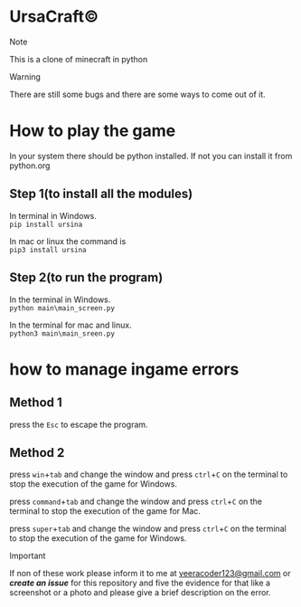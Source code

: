 # UrsaCraft©
>[!NOTE]
> This is a clone of minecraft in python

>[!WARNING]
>There are still some bugs and there are some ways to come out of it.

# How to play the game
In your system there should be python installed. If not you can install it from python.org
## Step 1(to install all the modules)
In terminal in Windows.\
`pip install ursina`

In mac or linux the command is\
`pip3 install ursina`

## Step 2(to run the program)
In the terminal in Windows.\
`python main\main_screen.py`

In the terminal for mac and linux.\
`python3 main\main_sreen.py`

# how to manage ingame errors
## Method 1
press the `Esc` to escape the program.

## Method 2
press `win`+`tab` and change the window and press `ctrl`+`C` on the terminal to stop the execution of the game for Windows.

press `command`+`tab` and change the window and press `ctrl`+`C` on the terminal to stop the execution of the game for Mac.

press `super`+`tab` and change the window and press `ctrl`+`C` on the terminal to stop the execution of the game for Windows.

>[!IMPORTANT]
>If non of these work please inform it to me at veeracoder123@gmail.com or ***create an issue*** for this repository and five the evidence for that like a screenshot or a photo and please give a brief description on the error.
